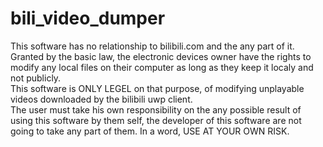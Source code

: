 # bili_video_dumper


This software has no relationship to bilibili.com and the any part of it.  
Granted by the basic law, the electronic devices owner have the rights to modify any local files on their computer as long as they keep it localy and not publicly.  
This software is ONLY LEGEL on that purpose, of modifying unplayable videos downloaded by the bilibili uwp client.  
The user must take his own responsibility on the any possible result of using this software by them self, the developer of this software are not going to take any part of them. In a word, USE AT YOUR OWN RISK.  
